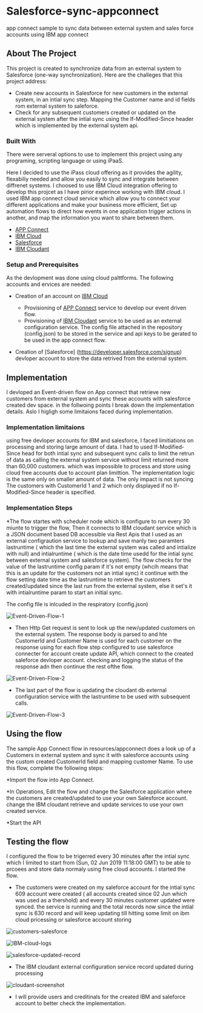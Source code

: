 # Salesforce-sync-appconnect
app connect sample to sync data between external system and sales force accounts using IBM app connect 

## About The Project
This project is created to synchronize data from an external system to Salesforce (one-way synchronization).
Here are the challeges that this project address:
* Create new accounts in Salesforce for new customers in the external system, in an intial sync step. Mapping the Customer name and id fields rom external system to saleforce.
* Check for any subsequent customers created or updated on the external system after the intial sync using the If-Modified-Since header which is implemented by the external system api.


### Built With
There were serveral options to use to implement this project using any programing, scripting language or using iPaaS. 

Here I decided to use the iPass cloud offering as it provides the agility, flexabiliy needed and allow you easily to sync and integrate between diffrenet systems. I choosed to use IBM Cloud integration offering to develop this projcet as I have pirior experince working with IBM cloud. I used IBM app connect cloud service which allow you to connect your different applications and make your business more efficient, Set up automation flows to direct how events in one application trigger actions in another, and map the information you want to share between them. 

* [APP Connect](https://cloud.ibm.com/catalog/services/app-connect)
* [IBM Cloud](https://cloud.ibm.com/)
* [Salesforce](https://eu26.salesforce.com/001/o)
* [IBM Cloudant](https://cloud.ibm.com/catalog/services/cloudant)


### Setup and Prerequisites

As the devlopment was done using cloud palttforms. The following accounts and ervices are needed:

* Creation of an account on [IBM Cloud](https://cloud.ibm.com/) 
  * Provisioning of [APP Connect](https://cloud.ibm.com/catalog/services/app-connect) service to develop our event driven flow.
  * Provisioning of [IBM Cloudant](https://cloud.ibm.com/catalog/services/cloudant) service to be used as an external  configuration service. The config file attached in the repository (config.json) to be stored in the service and api keys to be gerated to be used in the app connect flow. 

* Creation of [Salesforce] (https://developer.salesforce.com/signup) devloper account to store the data retrived from the external system.

## Implementation


I devloped an Event-driven flow on App connect that retrieve new customers from external system and sync these accounts with salesforce created dev space. in the follwoing points I break down the implementation details. Aslo I higligh some limitaions faced during implementation.

### Implementation limitaions

  using free devloper accounts for IBM and salesforce, I faced limitiations on processing and storing large amount of data. I had to used If-Modified-Since head for both intial sync and subsequent sync calls to limit the retrun of data as calling the external system service without limit returned more than 60,000 customers. which was impossible to process and store using cloud free accounts due to account plan limittion. The implementation logic is the same only on smaller amount of data. The only impact is not syncing The customers with CustomerId 1 and 2 which only displayed if no If-Modified-Since header is specified.     

### Implementation Steps

*The flow startes with scheduler node which is configure to run every 30 miunte to trigger the flow, Then it connects to IBM cloudant service which is a JSON document based DB accessible via Rest Apis that I used as an external configraution service to lookup and save manly two paramters lastruntime ( which the last time the external system was called and intialize with null) and intialruntime ( which is the date time usedd for the intial sync between external system and salesforce system). The flow checks for the value of the lastruntime config param if it's not empty (whcih means that this is an update for the customers not an intial sync) it continue with the flow setting date time as the lastruntime to retrieve the customers created/updated since the last run from the external system, else it set's it with intialruntime param to start an initial sync.

The config file is inlcuded in the respiratory (config.json)

![Event-Driven-Flow-1](https://raw.github.com/mismaeel/salesforce-sync-appconnect/master/resources/screenshots/flow-part1.PNG "Flow-1") 

* Then Http Get request is sent to look up the new/updated customers on the external system. The response body is parsed to and hte CustomerId and Customer Name is used for each customer on the response using  for each flow step configured to use salesforce connecter  for account create update API, which connect to the created saleforce devloper account. checking and logging the status of the response adn then continue the rest ofthe flow.

![Event-Driven-Flow-2](https://raw.github.com/mismaeel/salesforce-sync-appconnect/master/resources/screenshots/flow-part2.PNG "Flow-2") 

* The last part of the flow is updating the cloudant db external configuration service with the lastruntime to be used with subsequent calls.

![Event-Driven-Flow-3](https://raw.github.com/mismaeel/salesforce-sync-appconnect/master/resources/screenshots/flow-part3.PNG "Flow-3") 


## Using the flow 

The sample App Connect flow in resources/appconnect does a look up of a Customers in external system and sync it with  salesforce accounts using the custom created CustomerId field and mapping customer Name. To use this flow, complete the following steps:

*Import the flow into App Connect.

*In Operations, Edit the flow and change the Salesforce application where the customers are created/updated to use your own Salesforce account. change the IBM cloudant retrieve and update services to use your own created service.

*Start the API


## Testing the flow

I configured the flow to be trigerred every 30 minutes after the intial sync which I limited to start from (Sun, 02 Jun 2019 11:18:00 GMT) to be able to prcoees and store data normaly using free cloud accounts. I started the flow.

* The customers were created on my saleforce account for the intial sync 609 account were created ( all accounts created since  02 Jun which was used as a thershold) and every 30 minutes customer updated were synced. the service is running and the total records now since the intial sync is 630 record and will keep updating till hitting some limit on ibm cloud pricessing or salesforce account storing

![customers-salesforce](https://raw.github.com/mismaeel/salesforce-sync-appconnect/master/resources/screenshots/customers-salesforce.PNG "customers-salesforce") 

![IBM-cloud-logs](https://raw.github.com/mismaeel/salesforce-sync-appconnect/master/resources/screenshots/IBM-cloud-logs.PNG "IBM-cloud-logs") 

![salesforce-updated-record](https://raw.github.com/mismaeel/salesforce-sync-appconnect/master/resources/screenshots/salesforce-updated-record.PNG "salesforce-updated-record") 

* The IBM cloudant external configuration service record updated during processing

![cloudant-screenshot](https://raw.github.com/mismaeel/salesforce-sync-appconnect/master/resources/screenshots/cloudant-screenshot.PNG "cloudant-screenshot") 

* I will provide users and creditinals for the created IBM and saleforce account to better check the implementation.


